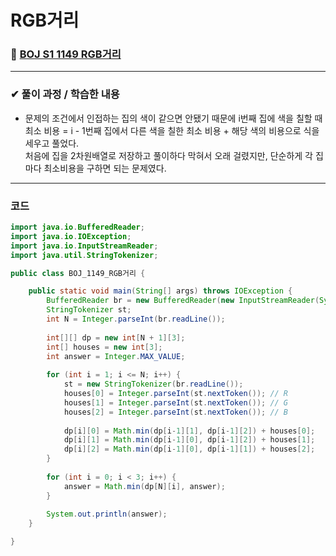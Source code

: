 # **RGB거리**
### 📌 [BOJ S1 1149 RGB거리](https://www.acmicpc.net/problem/1149)
-------------
### **✔ 풀이 과정 / 학습한 내용**
- 문제의 조건에서 인접하는 집의 색이 같으면 안됐기 때문에 
i번째 집에 색을 칠할 때 최소 비용 = i - 1번째 집에서 다른 색을 칠한 최소 비용 + 해당 색의 비용으로 식을 세우고 풀었다.   
처음에 집을 2차원배열로 저장하고 풀이하다 막혀서 오래 걸렸지만, 단순하게 각 집마다 최소비용을 구하면 되는 문제였다.
-------------
### **코드**
```java
import java.io.BufferedReader;
import java.io.IOException;
import java.io.InputStreamReader;
import java.util.StringTokenizer;

public class BOJ_1149_RGB거리 {

	public static void main(String[] args) throws IOException {
		BufferedReader br = new BufferedReader(new InputStreamReader(System.in));
		StringTokenizer st;
		int N = Integer.parseInt(br.readLine());
		
		int[][] dp = new int[N + 1][3];
		int[] houses = new int[3];
		int answer = Integer.MAX_VALUE;
		
		for (int i = 1; i <= N; i++) {
			st = new StringTokenizer(br.readLine());
			houses[0] = Integer.parseInt(st.nextToken()); // R
			houses[1] = Integer.parseInt(st.nextToken()); // G
			houses[2] = Integer.parseInt(st.nextToken()); // B
			
			dp[i][0] = Math.min(dp[i-1][1], dp[i-1][2]) + houses[0];
			dp[i][1] = Math.min(dp[i-1][0], dp[i-1][2]) + houses[1];
			dp[i][2] = Math.min(dp[i-1][0], dp[i-1][1]) + houses[2];
		}
		
		for (int i = 0; i < 3; i++) {
			answer = Math.min(dp[N][i], answer);
		}
		
		System.out.println(answer);
	}

}
```